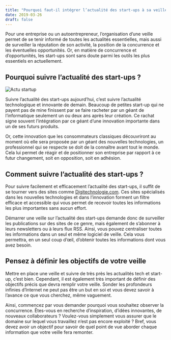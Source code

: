 ```yaml
---
title: "Pourquoi faut-il intégrer l’actualité des start-ups à sa veille ?"
date: 2019-03-26
draft: false
---
```


Pour une entreprise ou un autoentrepreneur, l&rsquo;organisation d&rsquo;une veille permet de se tenir inform&eacute; de toutes les actualit&eacute;s essentielles, mais aussi de surveiller la r&eacute;putation de son activit&eacute;, la position de la concurrence et les &eacute;ventuelles opportunit&eacute;s. Or, en mati&egrave;re de concurrence et d&rsquo;opportunit&eacute;s, les start-ups sont sans doute parmi les outils les plus essentiels en actuellement.

## Pourquoi suivre l&rsquo;actualit&eacute; des start-ups&nbsp;?

![Actu startup](/images/startup/start_up.jpg)

Suivre l&rsquo;actualit&eacute; des start-ups aujourd&rsquo;hui, c&rsquo;est suivre l&rsquo;actualit&eacute; technologique et innovante de demain. Beaucoup de petites start-up qui ne payent pas de mine finissent par se faire racheter par un g&eacute;ant de l&rsquo;informatique seulement un ou deux ans apr&egrave;s leur cr&eacute;ation. Ce rachat signe souvent l&rsquo;int&eacute;gration par ce g&eacute;ant d&rsquo;une innovation importante dans un de ses futurs produits.

Or, cette innovation que les consommateurs classiques d&eacute;couvriront au moment o&ugrave; elle sera propos&eacute;e par un g&eacute;ant des nouvelles technologies, un professionnel qui se respecte se doit de la conna&icirc;tre avant tout le monde. Cela lui permet de r&eacute;agir et de positionner son entreprise par rapport &agrave; ce futur changement, soit en opposition, soit en adh&eacute;sion.

## Comment suivre l&rsquo;actualit&eacute; des start-ups&nbsp;?

Pour suivre facilement et efficacement l&rsquo;actualit&eacute; des start-ups, il suffit de se tourner vers des sites comme <a href="https://digitechnologie.com/">Digitechnologie.com</a>. Ces sites sp&eacute;cialis&eacute;s dans les nouvelles technologies et dans l&rsquo;innovation forment un filtre efficace et accessible qui vous permet de recevoir toutes les informations les plus importantes sans aucun effort.

D&eacute;marrer une veille sur l&rsquo;actualit&eacute; des start-ups demande donc de surveiller les publications sur des sites de ce genre, mais &eacute;galement de s&rsquo;abonner &agrave; leurs newsletters ou &agrave; leurs flux RSS. Ainsi, vous pouvez centraliser toutes les informations dans un seul et m&ecirc;me logiciel de veille. Cela vous permettra, en un seul coup d&rsquo;&oelig;il, d&rsquo;obtenir toutes les informations dont vous avez besoin.

## Pensez &agrave; d&eacute;finir les objectifs de votre veille

Mettre en place une veille et suivre de tr&egrave;s pr&egrave;s les actualit&eacute;s tech et start-up, c&rsquo;est bien. Cependant, il est &eacute;galement tr&egrave;s important de d&eacute;finir des objectifs pr&eacute;cis que devra remplir votre veille. Sonder les profondeurs infinies d&rsquo;Internet ne peut pas &ecirc;tre un but en soi et vous devez savoir &agrave; l&rsquo;avance ce que vous cherchez, m&ecirc;me vaguement.

Ainsi, commencez par vous demander pourquoi vous souhaitez observer la concurrence. &Ecirc;tes-vous en recherche d&rsquo;inspiration, d&rsquo;id&eacute;es innovantes, de nouveaux collaborateurs&nbsp;? Voulez-vous simplement vous assurer que le domaine sur lequel vous travaillez n&rsquo;est pas encore exploit&eacute;&nbsp;? Bref, vous devez avoir un objectif pour savoir de quel point de vue aborder chaque information que votre veille fera remonter.